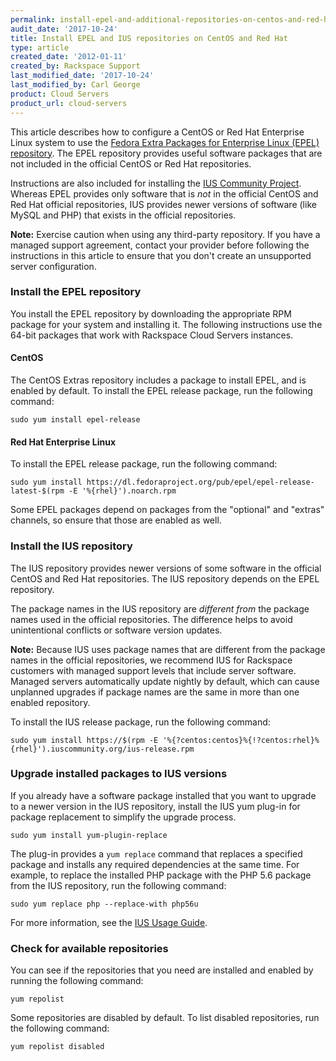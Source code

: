 ```yaml
---
permalink: install-epel-and-additional-repositories-on-centos-and-red-hat/
audit_date: '2017-10-24'
title: Install EPEL and IUS repositories on CentOS and Red Hat
type: article
created_date: '2012-01-11'
created_by: Rackspace Support
last_modified_date: '2017-10-24'
last_modified_by: Carl George
product: Cloud Servers
product_url: cloud-servers
---
```


This article describes how to configure a CentOS or Red Hat Enterprise
Linux system to use the [Fedora Extra Packages for Enterprise Linux (EPEL) repository](https://fedoraproject.org/wiki/EPEL). The EPEL
repository provides useful software packages that are not included in
the official CentOS or Red Hat repositories.

Instructions are also included for installing the [IUS Community Project](https://ius.io/). Whereas EPEL provides
only software that is *not* in the official CentOS and Red Hat official repositories, IUS provides newer versions of software (like MySQL and PHP) that exists in the official repositories.

**Note:** Exercise caution when using any third-party repository. If you
have a managed support agreement, contact your provider before following
the instructions in this article to ensure that you don't create an
unsupported server configuration.

### Install the EPEL repository

You install the EPEL repository by downloading the appropriate RPM
package for your system and installing it. The following instructions use the 64-bit packages that work with Rackspace Cloud Servers instances.

#### CentOS

The CentOS Extras repository includes a package to install EPEL, and is
enabled by default. To install the EPEL release package, run the following
command:

    sudo yum install epel-release

#### Red Hat Enterprise Linux

To install the EPEL release package, run the following command:

    sudo yum install https://dl.fedoraproject.org/pub/epel/epel-release-latest-$(rpm -E '%{rhel}').noarch.rpm

Some EPEL packages depend on packages from the "optional" and "extras" channels, so ensure that those are enabled as well. 

### Install the IUS repository

The IUS repository provides newer versions of some software in the
official CentOS and Red Hat repositories. The IUS repository depends on
the EPEL repository.

The package names in the IUS repository are *different from* the package
names used in the official repositories. The difference helps to avoid
unintentional conflicts or software version updates.

**Note:** Because IUS uses package names that are different from the
package names in the official repositories, we recommend IUS
for Rackspace customers with managed support levels that include server
software. Managed servers automatically update nightly by default, which
can cause unplanned upgrades if package names are the same in more than
one enabled repository.

To install the IUS release package, run the following command:

    sudo yum install https://$(rpm -E '%{?centos:centos}%{!?centos:rhel}%{rhel}').iuscommunity.org/ius-release.rpm

### Upgrade installed packages to IUS versions

If you already have a software package installed that you want to
upgrade to a newer version in the IUS repository, install the IUS yum
plug-in for package replacement to simplify the upgrade process.

    sudo yum install yum-plugin-replace

The plug-in provides a `yum replace` command that replaces a specified
package and installs any required dependencies at the same time.  For
example, to replace the installed PHP package with the PHP 5.6 package
from the IUS repository, run the following command:

    sudo yum replace php --replace-with php56u

For more information, see the [IUS Usage Guide](https://ius.io/Usage/).

### Check for available repositories

You can see if the repositories that you need are installed and enabled
by running the following command:

    yum repolist

Some repositories are disabled by default. To list disabled
repositories, run the following command:

    yum repolist disabled
